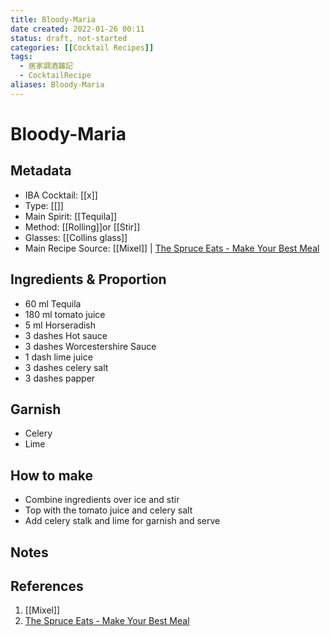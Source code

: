 ```yaml
---
title: Bloody-Maria
date created: 2022-01-26 00:11
status: draft, not-started
categories: [[Cocktail Recipes]]
tags:
  - 居家調酒雜記
  - CocktailRecipe
aliases: Bloody-Maria
---
```

# Bloody-Maria

## Metadata

- IBA Cocktail: [[x]]
- Type: [[]]
- Main Spirit: [[Tequila]]
- Method: [[Rolling]]or [[Stir]]
- Glasses: [[Collins glass]]
- Main Recipe Source: [[Mixel]] | [The Spruce Eats - Make Your Best Meal](https://www.thespruceeats.com/)

## Ingredients & Proportion

- 60 ml Tequila
- 180 ml tomato juice
- 5 ml Horseradish
- 3 dashes Hot sauce
- 3 dashes Worcestershire Sauce
- 1 dash lime juice
- 3 dashes celery salt
- 3 dashes papper

## Garnish

- Celery
- Lime

## How to make

- Combine ingredients over ice and stir
- Top with the tomato juice and celery salt
- Add celery stalk and lime for garnish and serve

## Notes

## References

1. [[Mixel]]
2. [The Spruce Eats - Make Your Best Meal](https://www.thespruceeats.com/)